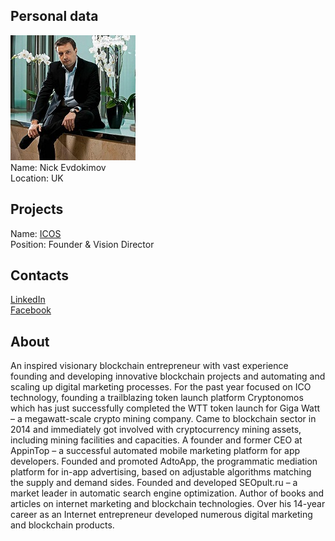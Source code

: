 ## Personal data
![nick_evdokimov photo](photo/nick_evdokimov.jpg)  
Name: Nick Evdokimov  
Location: UK
## Projects 
Name: [ICOS](../projects/icos.md)  
Position: Founder & Vision Director
## Contacts
[LinkedIn](https://www.linkedin.com/in/nick-evdokimov-ba5635a7/)     
[Facebook](https://www.facebook.com/neopult)    
## About
An inspired visionary blockchain entrepreneur with vast experience founding and developing innovative blockchain projects and automating and scaling up digital marketing processes. For the past year focused on ICO technology, founding a trailblazing token launch platform Cryptonomos which has just successfully completed the WTT token launch for Giga Watt – a megawatt-scale crypto mining company. Came to blockchain sector in 2014 and immediately got involved with cryptocurrency mining assets, including mining facilities and capacities. A founder and former CEO at AppinTop – a successful automated mobile marketing platform for app developers. Founded and promoted AdtoApp, the programmatic mediation platform for in-app advertising, based on adjustable algorithms matching the supply and demand sides. Founded and developed SEOpult.ru – a market leader in automatic search engine optimization. Author of books and articles on internet marketing and blockchain technologies. Over his 14-year career as an Internet entrepreneur developed numerous digital marketing and blockchain products.
